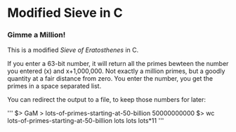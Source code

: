 # Modified Sieve in C

### Gimme a Million!

This is a modified *Sieve of Eratosthenes* in C.

If you enter a 63-bit number, it will return all the primes bewteen the number you entered (x) and x+1,000,000.  Not exactly a million primes, but a goodly quantity at a fair distance from zero.  You enter the number, you get the primes in a space separated list.

You can redirect the output to a file, to keep those numbers for later:

'''
$> GaM > lots-of-primes-starting-at-50-billion
50000000000
$> wc lots-of-primes-starting-at-50-billion
lots lots lots*11
'''

